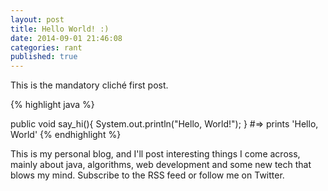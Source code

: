 ```yaml
---
layout: post
title: Hello World! :)
date: 2014-09-01 21:46:08
categories: rant
published: true
---
```


This is the mandatory cliché first post.

{% highlight java %}

public void say_hi(){
	System.out.println("Hello, World!");
}
#=> prints 'Hello, World'
{% endhighlight %}

This is my personal blog, and I'll post interesting things I come across, mainly about java, algorithms, web development and some new tech that blows my mind. Subscribe to the RSS feed or follow me on Twitter.